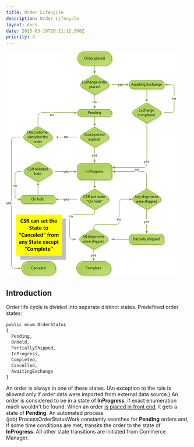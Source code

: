 ```yaml
---
title: Order Lifecycle
description: Order Lifecycle
layout: docs
date: 2015-03-18T20:11:12.560Z
priority: 4
---
```

<img src="../../../../assets/images/docs/Orderstates.png" />

## Introduction

Order life cycle is divided into separate distinct states. Predefined order states:

```
public enum OrderStatus
{
  Pending,
  OnHold,
  PartiallyShipped,
  InProgress,
  Completed,
  Cancelled,
  AwaitingExchange
}
```

An order is always in one of these states. (An exception to the rule is allowed only if order data were imported from external data source.) An order is considered to be in a state of **InProgress**, if exact enumeration mach wouldn't be found. When an order [is placed in front end](docs/old-versions/vc113devguide/working-with-orders/order-lifecycle/creating-an-order-in-frontend), it gets a state of **Pending**. An automated process (job) ProcessOrderStatusWork constantly searches for **Pending** orders and, if some time conditions are met, transits the order to the state of **InProgress**. All other state transitions are initiated from Commerce Manager.